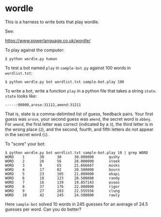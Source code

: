 wordle
======

This is a harness to write bots that play wordle.

See:

https://www.powerlanguage.co.uk/wordle/

To play against the computer:

```
$ python wordle.py human
```

To test a bot named `play` in `sample-bot.py` against 100 words in `wordlist.txt`:

```
$ python wordle.py bot wordlist.txt sample-bot.play 100
```

To write a bot, write a function `play` in a python file that takes a
string `state`. `state` looks like:

```-----:00000,arose:31112,amend:31211```

That is, state is a comma-delimited list of guess, feedback pairs.
Your first guess was `arose`, your second guess was `amend`, the secret word
is `abbey`. For `amend`, the first letter was correct
(indicated by a `3`), the third letter is in the wrong place (`2`),
and the second, fourth, and fifth letters do not appear in the secret word (`1`).

To "score" your bot:

```
$ python wordle.py bot wordlist.txt sample-bot.play 10 | grep WORD
WORD    1       30      30      30.000000       gushy
WORD    2       26      56      28.000000       steek
WORD    3       9       65      21.666667       mosks
WORD    4       17      82      20.500000       bourn
WORD    5       23      105     21.000000       okapi
WORD    6       18      123     20.500000       randy
WORD    7       16      139     19.857143       psoas
WORD    8       37      176     22.000000       rigor
WORD    9       27      203     22.555556       clung
WORD    10      42      245     24.500000       rawly
```

Here ```sample-bot``` solved 10 words in 245 guesses for an average of 24.5
guesses per word. Can you do better?

